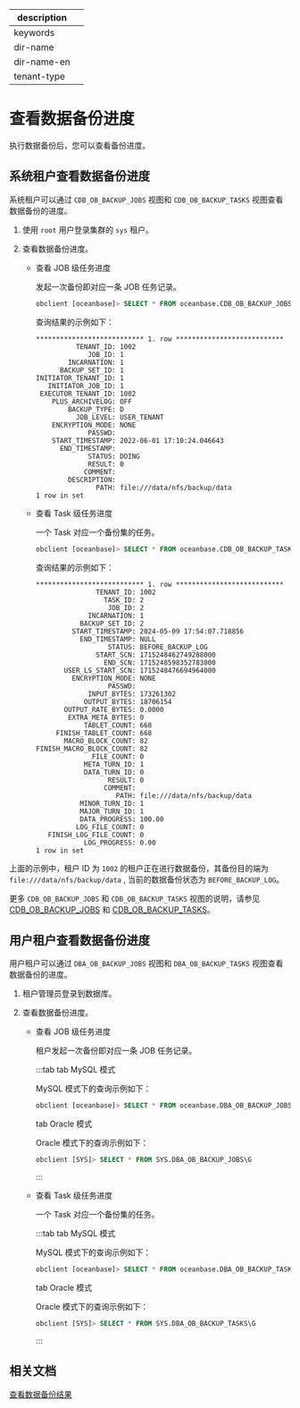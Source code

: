 |description||
|---|---|
|keywords||
|dir-name||
|dir-name-en||
|tenant-type||

# 查看数据备份进度

执行数据备份后，您可以查看备份进度。

## 系统租户查看数据备份进度

系统租户可以通过 `CDB_OB_BACKUP_JOBS` 视图和 `CDB_OB_BACKUP_TASKS` 视图查看数据备份的进度。

1. 使用 `root` 用户登录集群的 `sys` 租户。

2. 查看数据备份进度。

   * 查看 JOB 级任务进度

      发起一次备份即对应一条 JOB 任务记录。

      ```sql
      obclient [oceanbase]> SELECT * FROM oceanbase.CDB_OB_BACKUP_JOBS\G
      ```

      查询结果的示例如下：

      ```shell
      *************************** 1. row ***************************
                TENANT_ID: 1002
                   JOB_ID: 1
              INCARNATION: 1
            BACKUP_SET_ID: 1
      INITIATOR_TENANT_ID: 1
         INITIATOR_JOB_ID: 1
       EXECUTOR_TENANT_ID: 1002
          PLUS_ARCHIVELOG: OFF
              BACKUP_TYPE: D
                JOB_LEVEL: USER_TENANT
          ENCRYPTION_MODE: NONE
                   PASSWD:
          START_TIMESTAMP: 2022-06-01 17:10:24.046643
            END_TIMESTAMP:
                   STATUS: DOING
                   RESULT: 0
                  COMMENT:
              DESCRIPTION:
                     PATH: file:///data/nfs/backup/data
     1 row in set
     ```

   * 查看 Task 级任务进度

      一个 Task 对应一个备份集的任务。

      ```sql
      obclient [oceanbase]> SELECT * FROM oceanbase.CDB_OB_BACKUP_TASKS\G
      ```

      查询结果的示例如下：

      ```shell
      *************************** 1. row ***************************
                     TENANT_ID: 1002
                       TASK_ID: 2
                        JOB_ID: 2
                   INCARNATION: 1
                 BACKUP_SET_ID: 2
               START_TIMESTAMP: 2024-05-09 17:54:07.718856
                 END_TIMESTAMP: NULL
                        STATUS: BEFORE_BACKUP_LOG
                     START_SCN: 1715248462749288000
                       END_SCN: 1715248598352783000
             USER_LS_START_SCN: 1715248476694964000
               ENCRYPTION_MODE: NONE
                        PASSWD:
                   INPUT_BYTES: 173261302
                  OUTPUT_BYTES: 18706154
             OUTPUT_RATE_BYTES: 0.0000
              EXTRA_META_BYTES: 0
                  TABLET_COUNT: 668
           FINISH_TABLET_COUNT: 668
             MACRO_BLOCK_COUNT: 82
      FINISH_MACRO_BLOCK_COUNT: 82
                    FILE_COUNT: 0
                  META_TURN_ID: 1
                  DATA_TURN_ID: 0
                        RESULT: 0
                       COMMENT:
                          PATH: file:///data/nfs/backup/data
                 MINOR_TURN_ID: 1
                 MAJOR_TURN_ID: 1
                 DATA_PROGRESS: 100.00
                LOG_FILE_COUNT: 0
         FINISH_LOG_FILE_COUNT: 0
                  LOG_PROGRESS: 0.00
      1 row in set
      ```

  上面的示例中，租户 ID 为 `1002` 的租户正在进行数据备份，其备份目的端为 `file:///data/nfs/backup/data` , 当前的数据备份状态为 `BEFORE_BACKUP_LOG`。

   更多 `CDB_OB_BACKUP_JOBS` 和 `CDB_OB_BACKUP_TASKS` 视图的说明，请参见 [CDB_OB_BACKUP_JOBS](../../../700.reference/700.system-views/300.system-view-of-sys-tenant/200.dictionary-view-of-sys-tenant/7000.o-cdb_ob_backup_jobs-of-sys-tenant.md) 和 [CDB_OB_BACKUP_TASKS](../../../700.reference/700.system-views/300.system-view-of-sys-tenant/200.dictionary-view-of-sys-tenant/7600.o-cdb_ob_backup_tasks-of-sys-tenant.md)。

## 用户租户查看数据备份进度

用户租户可以通过 `DBA_OB_BACKUP_JOBS` 视图和 `DBA_OB_BACKUP_TASKS` 视图查看数据备份的进度。

1. 租户管理员登录到数据库。

2. 查看数据备份进度。

   * 查看 JOB 级任务进度

      租户发起一次备份即对应一条 JOB 任务记录。

      :::tab
      tab MySQL 模式

      MySQL 模式下的查询示例如下：

      ```sql
      obclient [oceanbase]> SELECT * FROM oceanbase.DBA_OB_BACKUP_JOBS\G
      ```

      tab Oracle 模式

      Oracle 模式下的查询示例如下：
      
      ```sql
      obclient [SYS]> SELECT * FROM SYS.DBA_OB_BACKUP_JOBS\G
      ```
      :::     

   * 查看 Task 级任务进度

      一个 Task 对应一个备份集的任务。

      :::tab
      tab MySQL 模式

      MySQL 模式下的查询示例如下：

      ```sql
      obclient [oceanbase]> SELECT * FROM oceanbase.DBA_OB_BACKUP_TASKS\G
      ```

      tab Oracle 模式

      Oracle 模式下的查询示例如下：
      
      ```sql
      obclient [SYS]> SELECT * FROM SYS.DBA_OB_BACKUP_TASKS\G
      ```
      :::

## 相关文档

[查看数据备份结果](../400.data-backup/600.view-data-backup-history.md)